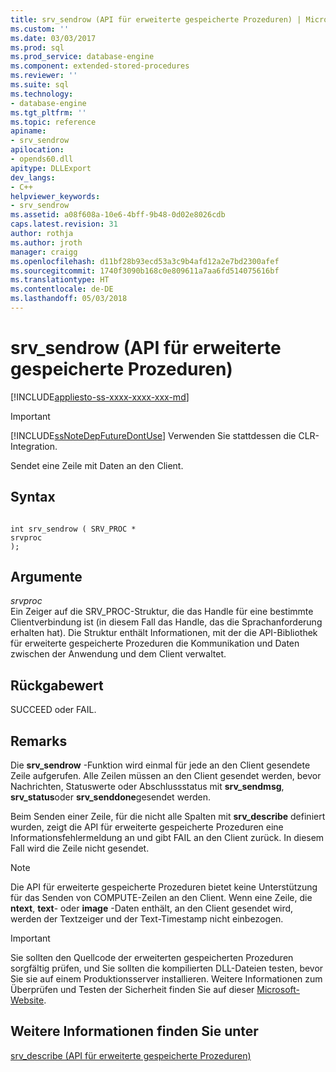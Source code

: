 ```yaml
---
title: srv_sendrow (API für erweiterte gespeicherte Prozeduren) | Microsoft-Dokumentation
ms.custom: ''
ms.date: 03/03/2017
ms.prod: sql
ms.prod_service: database-engine
ms.component: extended-stored-procedures
ms.reviewer: ''
ms.suite: sql
ms.technology:
- database-engine
ms.tgt_pltfrm: ''
ms.topic: reference
apiname:
- srv_sendrow
apilocation:
- opends60.dll
apitype: DLLExport
dev_langs:
- C++
helpviewer_keywords:
- srv_sendrow
ms.assetid: a08f608a-10e6-4bff-9b48-0d02e8026cdb
caps.latest.revision: 31
author: rothja
ms.author: jroth
manager: craigg
ms.openlocfilehash: d11bf28b93ecd53a3c9b4afd12a2e7bd2300afef
ms.sourcegitcommit: 1740f3090b168c0e809611a7aa6fd514075616bf
ms.translationtype: HT
ms.contentlocale: de-DE
ms.lasthandoff: 05/03/2018
---
```

# <a name="srvsendrow-extended-stored-procedure-api"></a>srv_sendrow (API für erweiterte gespeicherte Prozeduren)
[!INCLUDE[appliesto-ss-xxxx-xxxx-xxx-md](../../includes/appliesto-ss-xxxx-xxxx-xxx-md.md)]
    
> [!IMPORTANT]  
>  [!INCLUDE[ssNoteDepFutureDontUse](../../includes/ssnotedepfuturedontuse-md.md)] Verwenden Sie stattdessen die CLR-Integration.  
  
 Sendet eine Zeile mit Daten an den Client.  
  
## <a name="syntax"></a>Syntax  
  
```  
  
int srv_sendrow ( SRV_PROC *  
srvproc   
);  
```  
  
## <a name="arguments"></a>Argumente  
 *srvproc*   
 Ein Zeiger auf die SRV_PROC-Struktur, die das Handle für eine bestimmte Clientverbindung ist (in diesem Fall das Handle, das die Sprachanforderung erhalten hat). Die Struktur enthält Informationen, mit der die API-Bibliothek für erweiterte gespeicherte Prozeduren die Kommunikation und Daten zwischen der Anwendung und dem Client verwaltet.  
  
## <a name="returns"></a>Rückgabewert  
 SUCCEED oder FAIL.  
  
## <a name="remarks"></a>Remarks  
 Die **srv_sendrow** -Funktion wird einmal für jede an den Client gesendete Zeile aufgerufen. Alle Zeilen müssen an den Client gesendet werden, bevor Nachrichten, Statuswerte oder Abschlussstatus mit **srv_sendmsg**, **srv_status**oder **srv_senddone**gesendet werden.  
  
 Beim Senden einer Zeile, für die nicht alle Spalten mit **srv_describe** definiert wurden, zeigt die API für erweiterte gespeicherte Prozeduren eine Informationsfehlermeldung an und gibt FAIL an den Client zurück. In diesem Fall wird die Zeile nicht gesendet.  
  
> [!NOTE]  
>  Die API für erweiterte gespeicherte Prozeduren bietet keine Unterstützung für das Senden von COMPUTE-Zeilen an den Client. Wenn eine Zeile, die **ntext**, **text**- oder **image** -Daten enthält, an den Client gesendet wird, werden der Textzeiger und der Text-Timestamp nicht einbezogen.  
  
> [!IMPORTANT]  
>  Sie sollten den Quellcode der erweiterten gespeicherten Prozeduren sorgfältig prüfen, und Sie sollten die kompilierten DLL-Dateien testen, bevor Sie sie auf einem Produktionsserver installieren. Weitere Informationen zum Überprüfen und Testen der Sicherheit finden Sie auf dieser [Microsoft-Website](http://go.microsoft.com/fwlink/?LinkID=54761&amp;clcid=0x409http://msdn.microsoft.com/security/).  
  
## <a name="see-also"></a>Weitere Informationen finden Sie unter  
 [srv_describe (API für erweiterte gespeicherte Prozeduren)](../../relational-databases/extended-stored-procedures-reference/srv-describe-extended-stored-procedure-api.md)  
  
  
